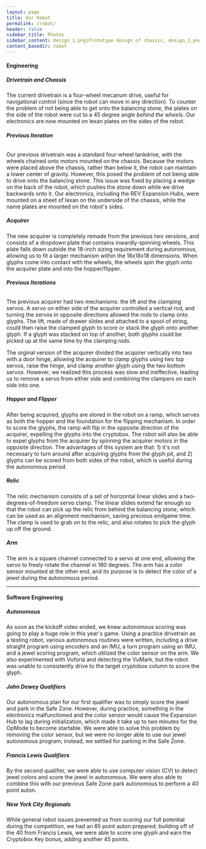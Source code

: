 ```yaml
---
layout: page
title: Our Robot
permalink: /robot/
header: false
sidebar_title: Photos
sidebar_content: design_1.png|Prototype design of chassis, design_2.png|Linear slides basics, design_3.png|Design ideas and sketches, robot1.jpg|Robot during Francis Lewis Qualfier
content_basedir: robot
---
```


#### Engineering

##### Drivetrain and Chassis
The current drivetrain is a four-wheel mecanum drive, useful for navigational control (since the robot can move in any direction). To counter the problem of not being able to get onto the balancing stone, the plates on the side of the robot were cut to a 45 degree angle *behind the wheels*. Our electronics are now mounted on lexan plates on the sides of the robot.

###### __Previous Iteration__
Our previous drivetrain was a standard four-wheel tankdrive, with the wheels chained onto motors mounted on the chassis. Because the motors were placed above the chassis, rather than below it, the robot can maintain a lower center of gravity. However, this posed the problem of not being able to drive onto the balancing stone. This issue was fixed by placing a wedge on the back of the robot, which pushes the stone down while we drive backwards onto it. Our electronics, including the REV Expansion Hubs, were mounted on a sheet of lexan on the underside of the chassis, while the name plates are mounted on the robot's sides.

##### Acquirer
The new acquirer is completely remade from the previous two versions, and consists of a dropdown plate that contains inwardly-spinning wheels. This plate falls down outside the 18-inch sizing requirement during autonomous, allowing us to fit a larger mechanism within the 18x18x18 dimensions. When glyphs come into contact with the wheels, the wheels spin the glyph onto the acquirer plate and into the hopper/flipper.

###### __Previous Iterations__
The previous acquirer had two mechanisms: the lift and the clamping servos. A servo on either side of the acquirer controlled a vertical rod, and turning the servos in opposite directions allowed the rods to clamp onto glyphs. The lift, made of drawer slides and attached to a spool of string, could then raise the clamped glyph to score or stack the glyph onto another glyph. If a glyph was stacked on top of another, both glyphs could be picked up at the same time by the clamping rods.

The orginal version of the acquirer divided the acquirer vertically into two with a door hinge, allowing the acquirer to clamp glyphs using two top servos, raise the hinge, and clamp another glyph using the two bottom servos. However, we realized this process was slow and ineffective, leading us to remove a servo from either side and combining the clampers on each side into one.

##### Hopper and Flipper
After being acquired, glyphs are stored in the robot on a ramp, which serves as both the hopper and the foundation for the flipping mechanism. In order to score the glyphs, the ramp will flip in the opposite direction of the acquirer, expelling the glyphs into the cryptobox. The robot will also be able to expel glyphs from the acquirer by spinning the acquirer motors in the opposite direction. The advantages of this system are that: 1) it's not necessary to turn around after acquiring glyphs from the glyph pit, and 2) glyphs can be scored from both sides of the robot, which is useful during the autonomous period.

##### Relic
The relic mechanism consists of a set of horizontal linear slides and a two-degrees-of-freedom servo clamp. The linear slides extend far enough so that the robot can pick up the relic from behind the balancing stone, which can be used as an alignment mechanism, saving precious endgame time. The clamp is used to grab on to the relic, and also rotates to pick the glyph up off the ground.

##### Arm
The arm is a square channel connected to a servo at one end, allowing the servo to freely rotate the channel in 180 degrees. The arm has a color sensor mounted at the other end, and its purpose is to detect the color of a jewel during the autonomous period.

---

#### Software Engineering
##### Autonomous
As soon as the kickoff video ended, we knew autonomous scoring was going to play a huge role in this year's game. Using a practice drivetrain as a testing robot, various autonomous routines were written, including a drive straight program using encoders and an IMU, a turn program using an IMU, and a jewel scoring program, which utilized the color sensor on the arm. We also experimented with Vuforia and detecting the VuMark, but the robot was unable to consistently drive to the target cryptobox column to score the glyph.
##### John Dewey Qualifiers
Our autonomous plan for our first qualifier was to simply score the jewel and park in the Safe Zone. However, during practice, something in the electronics malfunctioned and the color sensor would cause the Expansion Hub to lag during initialization, which made it take up to two minutes for the OpMode to become startable. We were able to solve this problem by removing the color sensor, but we were no longer able to use our jewel autonomous program; instead, we settled for parking in the Safe Zone.
##### Francis Lewis Qualifiers
By the second qualifier, we were able to use computer vision (CV) to detect jewel colors and score the jewel in autonomous. We were also able to combine this with our previous Safe Zone park autonomous to perform a 40 point auton.
##### New York City Regionals
While general robot issues prevented us from scoring our full potential during the competition, we had an 85 point auton prepared; building off of the 40 from Francis Lewis, we were able to score one glyph and earn the Cryptobox Key bonus, adding another 45 points.
